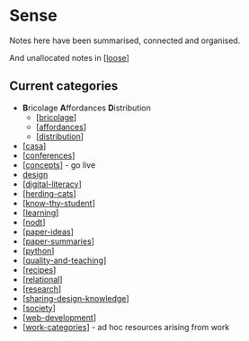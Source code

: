 # Sense

Notes here have been summarised, connected and organised.

And unallocated notes in [[loose]]

## Current categories

- **B**ricolage **A**ffordances **D**istribution
  - [[bricolage]]
  - [[affordances]]
  - [[distribution]]
- [[casa]]
- [[conferences]]
- [[concepts]] - go live
- [design](Design/index.md)
- [[digital-literacy]]
- [[herding-cats]]
- [[know-thy-student]]
- [[learning]]
- [[nodt]]
- [[paper-ideas]]
- [[paper-summaries]]
- [[python]]
- [[quality-and-teaching]]
- [[recipes]]
- [[relational]]
- [[research]]
- [[sharing-design-knowledge]]
- [[society]]
- [[web-development]]
- [[work-categories]] - ad hoc resources arising from work



[//begin]: # "Autogenerated link references for markdown compatibility"
[loose]: loose "Loose notes"
[bricolage]: bricolage "Bricolage"
[affordances]: affordances "Affordances"
[distribution]: distribution "Distribution"
[casa]: casa "Contextually Appropriate Scaffolding Assemblages (CASA)"
[conferences]: Conferences/conferences "Conferences"
[concepts]: concepts/concepts "Concepts"
[digital-literacy]: digital-literacy "Digital Literacy"
[herding-cats]: herding-cats "Herding Cats"
[know-thy-student]: know-thy-student "Know thy student"
[learning]: learning "Learning"
[nodt]: nodt "Nature of Digital Technology"
[paper-ideas]: paper-ideas "Paper Ideas"
[paper-summaries]: paper-summaries "Paper Summaries"
[python]: python "Python"
[quality-and-teaching]: quality-and-teaching "Quality and teaching"
[recipes]: recipes "Recipes"
[relational]: relational/relational "Relational"
[research]: research "Research"
[sharing-design-knowledge]: sharing-design-knowledge "Sharing design knowledge"
[society]: society "Society"
[web-development]: web-development "Web development"
[work-categories]: ../work/work-categories "Work categories"
[//end]: # "Autogenerated link references"